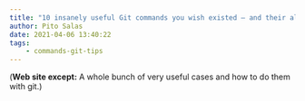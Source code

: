 ```yaml
---
title: "10 insanely useful Git commands you wish existed – and their alternatives"
author: Pito Salas
date: 2021-04-06 13:40:22
tags:
    - commands-git-tips
---
```



(**Web site except:** A whole bunch of very useful cases and how to do them with git.) 
